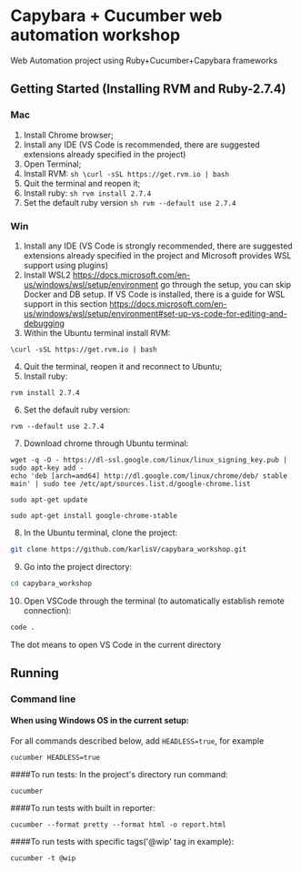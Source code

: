 # Capybara + Cucumber web automation  workshop
Web Automation project using Ruby+Cucumber+Capybara frameworks
## Getting Started (Installing RVM and Ruby-2.7.4)

### Mac

1) Install Chrome browser;
2) Install any IDE (VS Code is recommended, there are suggested extensions already specified in the project)
3) Open Terminal;
4) Install RVM: ```sh \curl -sSL https://get.rvm.io | bash```
5) Quit the terminal and reopen it;
6) Install ruby: ```sh rvm install 2.7.4```
7) Set the default ruby version ```sh rvm --default use 2.7.4```

### Win

1) Install any IDE (VS Code is strongly recommended, there are suggested extensions already specified in the project and Microsoft provides WSL support using plugins)
2) Install WSL2 https://docs.microsoft.com/en-us/windows/wsl/setup/environment go through the setup, you can skip Docker and DB setup. If VS Code is installed, there is a guide for WSL support in this section https://docs.microsoft.com/en-us/windows/wsl/setup/environment#set-up-vs-code-for-editing-and-debugging
3) Within the Ubuntu terminal install RVM: 
```shell
\curl -sSL https://get.rvm.io | bash
 ```
4) Quit the terminal, reopen it and reconnect to Ubuntu;
5) Install ruby: 
```shell 
rvm install 2.7.4
```
6) Set the default ruby version:
```shell 
rvm --default use 2.7.4
```
7) Download chrome through Ubuntu terminal: 
```shell
wget -q -O - https://dl-ssl.google.com/linux/linux_signing_key.pub | sudo apt-key add -
echo 'deb [arch=amd64] http://dl.google.com/linux/chrome/deb/ stable main' | sudo tee /etc/apt/sources.list.d/google-chrome.list
```
```shell
sudo apt-get update
```

```shell
sudo apt-get install google-chrome-stable
```
8) In the Ubuntu terminal, clone the project:
```bash
git clone https://github.com/karlisV/capybara_workshop.git
```
9) Go into the project directory:
```bash
cd capybara_workshop
```
10) Open VSCode through the terminal (to automatically establish remote connection): 
```bash
code .
```
The dot means to open VS Code in the current directory


## Running
### Command line

#### When using Windows OS in the current setup:
For all commands described below, add ```HEADLESS=true```, for example
```shell
cucumber HEADLESS=true
```

####To run tests:
In the project's directory run command:
```shell
cucumber
```
####To run tests with built in reporter:
```shell
cucumber --format pretty --format html -o report.html
```
####To run tests with specific tags('@wip' tag in example):
```shell
cucumber -t @wip
```

